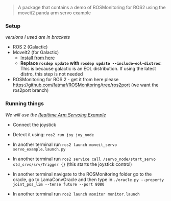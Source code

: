 > A package that contains a demo of ROSMonitoring for ROS2 using the moveit2 panda arm servo example 

### Setup 
_versions I used are in brackets_
* ROS 2 (Galactic)
* MoveIt2 (for Galactic)
  * [Install from here](https://moveit.picknik.ai/galactic/doc/tutorials/getting_started/getting_started.html)
  * **Replace `rosdep update` with `rosdep update --include-eol-distros`**: This is because galactic is an EOL distribution. If using the latest distro, this step is not needed
* ROSMonitoring for ROS 2 - get it from here please https://github.com/fatmaf/ROSMonitoring/tree/ros2port (we want the ros2port branch)


### Running things

_We will use the [Realtime Arm Servoing Example](https://moveit.picknik.ai/galactic/doc/examples/realtime_servo/realtime_servo_tutorial.html)_

* Connect the joystick 
* Detect it using: `ros2 run joy joy_node`
* In another terminal run `ros2 launch moveit_servo servo_example.launch.py`
* In another terminal run `ros2 service call /servo_node/start_servo std_srvs/srv/Trigger {}` (this starts the joystick control)

* In another terminal navigate to the ROSMonitoring folder go to the oracle, go to LamaConvOracle and then type in `./oracle.py --property joint_pos_lim --tense future --port 8080`
* In another terminal run `ros2 launch monitor monitor.launch`


